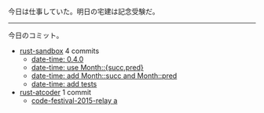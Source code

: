 今日は仕事していた。明日の宅建は記念受験だ。

---

今日のコミット。

- [rust-sandbox](https://github.com/bouzuya/rust-sandbox) 4 commits
  - [date-time: 0.4.0](https://github.com/bouzuya/rust-sandbox/commit/b2f276fd16080d6420bf68fba6ec3a8ba27829d8)
  - [date-time: use Month::{succ,pred}](https://github.com/bouzuya/rust-sandbox/commit/c87a8e52d4893dba97618a9878e75e40f2134cf9)
  - [date-time: add Month::succ and Month::pred](https://github.com/bouzuya/rust-sandbox/commit/5fb92fd532d8839235fd038dafe39cd3fdfeb91b)
  - [date-time: add tests](https://github.com/bouzuya/rust-sandbox/commit/37cb1c81a50a58896eb51a4f864f413f638eb0ed)
- [rust-atcoder](https://github.com/bouzuya/rust-atcoder) 1 commit
  - [code-festival-2015-relay a](https://github.com/bouzuya/rust-atcoder/commit/2fd855ebd996b27f57eff66cf02ec441ce420a12)
